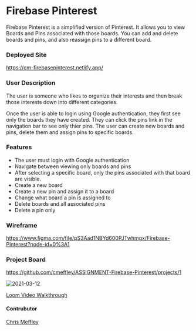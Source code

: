 # Firebase Pinterest

Firebase Pinterest is a simplified version of Pinterest. It allows you to view Boards and Pins associated with those boards. You can add and delete boards and pins, and also reassign pins to a different board.

### Deployed Site

https://cm-firebasepinterest.netlify.app/

### User Description

The user is someone who likes to organize their interests and then break those interests down into different categories.


Once the user is able to login using Google authentication, they first see only the boards they have created. They can click the pins link in the navigation bar to see only thier pins. The user can create new boards and pins, delete them and assign pins to specific boards. 

### Features
 - The user must login with Google authentication
 - Navigate between viewing only boards and pins
 - After selecting a specific board, only the pins associated with that board are visible.
 - Create a new board
 - Create a new pin and assign it to a board
 - Change what board a pin is assigned to
 - Delete boards and all associated pins
 - Delete a pin only

 ### Wireframe 
https://www.figma.com/file/pS3Aad1NBYd600PJTwhmgx/Firebase-Pinterest?node-id=0%3A1

### Project Board

https://github.com/cmeffley/ASSIGNMENT-Firebase-Pinterest/projects/1

![2021-03-12](https://user-images.githubusercontent.com/76795299/111015477-eff32100-8376-11eb-988a-124044136dce.png)

[Loom Video Walkthrough](https://www.loom.com/share/da7caacde264480bb80973a120f724cb)
#### Contrubutor
[Chris Meffley](https://github.com/cmeffley)

